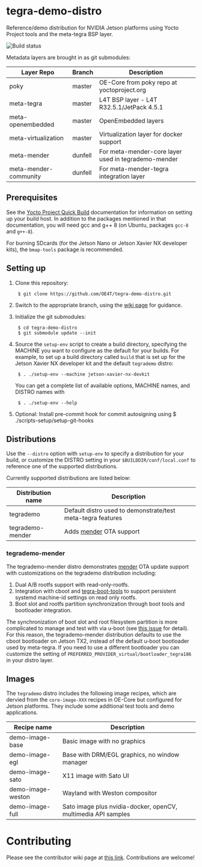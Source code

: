 # tegra-demo-distro

Reference/demo distribution for NVIDIA Jetson platforms
using Yocto Project tools and the meta-tegra BSP layer.

![Build status](https://builder.madison.systems/badges/tegrademo-master.svg)

Metadata layers are brought in as git submodules:

| Layer Repo            | Branch  | Description                                         |
| --------------------- | --------|---------------------------------------------------- |
| poky                  | master  | OE-Core from poky repo at yoctoproject.org          |
| meta-tegra            | master  | L4T BSP layer - L4T R32.5.1/JetPack 4.5.1           |
| meta-openembedded     | master  | OpenEmbedded layers                                 |
| meta-virtualization   | master  | Virtualization layer for docker support             |
| meta-mender           | dunfell | For meta-mender-core layer used in tegrademo-mender |
| meta-mender-community | dunfell | For meta-mender-tegra integration layer             |


## Prerequisites

See the [Yocto Project Quick Build](https://www.yoctoproject.org/docs/3.1.2/brief-yoctoprojectqs/brief-yoctoprojectqs.html)
documentation for information on setting up your build host.
In addition to the packages mentioned in that documentation, you
will need gcc and g++ 8 (on Ubuntu, packages `gcc-8` and `g++-8`).

For burning SDcards (for the Jetson Nano or Jetson Xavier NX developer
kits), the `bmap-tools` package is recommended.

## Setting up

1. Clone this repository:

        $ git clone https://github.com/OE4T/tegra-demo-distro.git

2. Switch to the appropriate branch, using the
   [wiki page](https://github.com/OE4T/tegra-demo-distro/wiki/Which-branch-should-I-use%3F)
   for guidance.

3. Initialize the git submodules:

        $ cd tegra-demo-distro
		$ git submodule update --init

4. Source the `setup-env` script to create a build directory,
   specifying the MACHINE you want to configure as the default
   for your builds. For example, to set up a build directory
   called `build` that is set up for the Jetson Xavier NX
   developer kit and the default `tegrademo` distro:

        $ . ./setup-env --machine jetson-xavier-nx-devkit

   You can get a complete list of available options, MACHINE
   names, and DISTRO names with

        $ . ./setup-env --help

5. Optional: Install pre-commit hook for commit autosigning using
        $ ./scripts-setup/setup-git-hooks

## Distributions

Use the `--distro` option with `setup-env` to specify a distribution for your build,
or customize the DISTRO setting in your `$BUILDDIR/conf/local.conf` to reference one
of the supported distributions.

Currently supported distributions are listed below:


| Distribution name | Description                                                   |
| ----------------- | ------------------------------------------------------------- |
| tegrademo         | Default distro used to demonstrate/test meta-tegra features   |
| tegrademo-mender  | Adds [mender](https://www.mender.io/) OTA support             |

### tegrademo-mender

The tegrademo-mender distro demonstrates [mender](https://www.mender.io/) OTA update
support with customizations on the tegrademo distribution including:

1. Dual A/B rootfs support with read-only-rootfs.
2. Integration with cboot and [tegra-boot-tools](https://github.com/OE4T/tegra-boot-tools)
 to support persistent systemd machine-id settings on read only rootfs.
3. Boot slot and rootfs partition synchronization through boot tools and bootloader
integration.

The synchronization of boot slot and root filesystem partition is more complicated to
manage and test with via u-boot (see [this issue](https://github.com/BoulderAI/meta-mender-community/pull/1#issue-516955713)
for detail).  For this reason, the tegrademo-mender distribution defaults to use the
cboot bootloader on Jetson TX2, instead of the default u-boot bootloader used by
meta-tegra.  If you need to use a different bootloader you can customize the setting
of `PREFERRED_PROVIDER_virtual/bootloader_tegra186` in your distro layer.

## Images

The `tegrademo` distro includes the following image recipes, which
are dervied from the `core-image-XXX` recipes in OE-Core but configured
for Jetson platforms. They include some additional test tools and
demo applications.

| Recipe name       | Description                                                   |
| ----------------- | ------------------------------------------------------------- |
| demo-image-base   | Basic image with no graphics                                  |
| demo-image-egl    | Base with DRM/EGL graphics, no window manager                 |
| demo-image-sato   | X11 image with Sato UI                                        |
| demo-image-weston | Wayland with Weston compositor                                |
| demo-image-full   | Sato image plus nvidia-docker, openCV, multimedia API samples |

# Contributing

Please see the contributor wiki page at [this link](https://github.com/OE4T/meta-tegra/wiki/OE4T-Contributor-Guide).
Contributions are welcome!

